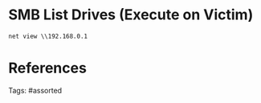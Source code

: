 # SMB List Drives (Execute on Victim)
```
net view \\192.168.0.1
```

# References

Tags:
    #assorted

